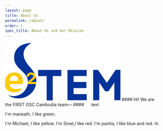 ```yaml
---
layout: page
title: About Us
permalink: /about/
order: 1
spec_title: About Us and Our Mission
---
```

<img src="/assets/images/teamPicture.png" alt="E2STEM logo" width="75%" class="center">
#### Hi! We are the FIRST GSC Cambodia team—
#### &nbsp;&nbsp;&nbsp;&nbsp; text


I'm maneath, I like green.

I'm Michael, I like yellow.
I'm Sinet,I like red.
I'm panha, I like blue and red.
hi

